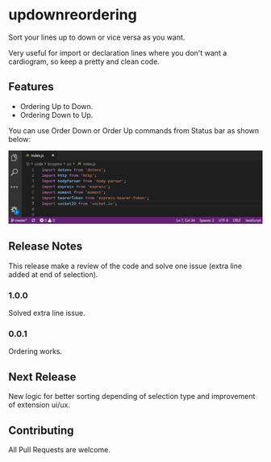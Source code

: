 # updownreordering

Sort your lines up to down or vice versa as you want.

Very useful for import or declaration lines where you don't want a cardiogram, so keep a pretty and clean code.

## Features

* Ordering Up to Down.
* Ordering Down to Up.

You can use Order Down or Order Up commands from Status bar as shown below:

![alt text](images/usage.gif "Usage Example")

## Release Notes

This release make a review of the code and solve one issue (extra line added at end of selection).

### 1.0.0

Solved extra line issue.

### 0.0.1

Ordering works.

## Next Release

New logic for better sorting depending of selection type and improvement of extension ui/ux.

## Contributing

All Pull Requests are welcome.
